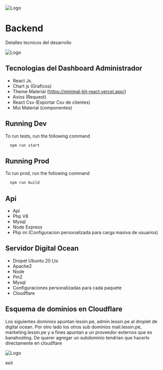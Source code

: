 ![Logo](https://admin.lessin.pe/public/readme/logo_lessin.png)

# Backend

Detalles tecnicos del desarrollo

![Logo](https://admin.lessin.pe/public/readme/dashboard_preview.png)

## Tecnologias del Dashboard Administrador

- React Js.
- Chart js (Graficos)
- Theme Material (https://minimal-kit-react.vercel.app/)
- Axios (Request)
- React Csv (Exportar Csv de clientes)
- Mui Material (componentes)

## Running Dev

To run tests, run the following command

```bash
  npm run start
```

## Running Prod

To run prod, run the following command

```bash
  npm run build
```

## Api
- Api
- Php V8
- Mysql
- Node Express
- Php ini (Configuracion personalizada para carga masiva de usuarios)

## Servidor Digital Ocean
- Dropet Ubuntu 20 Lts
- Apache2
- Node
- Pm2
- Mysql
- Configuraciones personalizadas para cada paquete
- Cloudflare

## Esquema de dominios en Cloudflare

Los siguientes dominios apuntan lessin.pe, admin.lessin.pe al droplet de digital ocean.
Por otro lado los otros sub dominios mail.lessin.pe, marketing.lessin.pe y a fines apuntan  a un proveedor externos que es banahosting.
De querer agregar un subdominio tendrian que hacerlo directamente en cloudflare

![Logo](https://admin.lessin.pe/public/readme/cloudflare_img.png)

exit